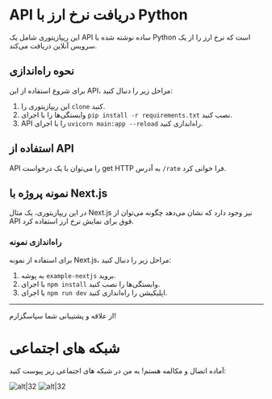 # API دریافت نرخ ارز با Python

این ریپازیتوری شامل یک API ساده نوشته شده با Python است که نرخ ارز را از یک سرویس آنلاین دریافت می‌کند.

## نحوه راه‌اندازی

برای شروع استفاده از این API، مراحل زیر را دنبال کنید:

1. این ریپازیتوری را `clone` کنید.
2. وابستگی‌ها را با اجرای `pip install -r requirements.txt` نصب کنید.
3. API را با اجرای `uvicorn main:app --reload` راه‌اندازی کنید.

## استفاده از API

API را می‌توان با یک درخواست get HTTP به آدرس `/rate` فرا خوانی کرد.

## نمونه پروژه با Next.js

در این ریپازیتوری، یک مثال Next.js نیز وجود دارد که نشان می‌دهد چگونه می‌توان از API فوق برای نمایش نرخ ارز استفاده کرد.

### راه‌اندازی نمونه

برای استفاده از نمونه Next.js، مراحل زیر را دنبال کنید:

1. به پوشه‌ `example-nextjs` بروید.
2. با اجرای `npm install` وابستگی‌ها را نصب کنید.
3. با اجرای `npm run dev` اپلیکیشن را راه‌اندازی کنید.

---

از علاقه و پشتیبانی شما سپاسگزارم!
# شبکه های اجتماعی

آماده اتصال و مکالمه هستم! به من در شبکه های اجتماعی زیر پیوست کنید:


![alt|32](https://upload.wikimedia.org/wikipedia/commons/thumb/a/a5/Instagram_icon.png/256px-Instagram_icon.png)
![alt|32](https://upload.wikimedia.org/wikipedia/commons/f/fd/Telegram_blue_icon.png)

